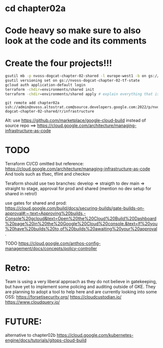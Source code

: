 # cd chapter02a

# Code heavy so make sure to also look at the code and its comments

# Create the four projects!!!

```bash
gsutil mb -p nvoss-dogcat-chapter-02-shared -l europe-west1 -b on gs://nvoss-dogcat-chapter-02-tf-state
gsutil versioning set on gs://nvoss-dogcat-chapter-02-tf-state
gcloud auth application-default login
terraform -chdir=environments/shared init 
terraform -chdir=environments/shared apply # explain everything that is created!
```

```
git remote add chapter02a ssh://admin@nvoss.altostrat.com@source.developers.google.com:2022/p/nvoss-dogcat-chapter-02-shared/r/infrastructure
```

Alt: use https://github.com/marketplace/google-cloud-build instead of source repo
==> https://cloud.google.com/architecture/managing-infrastructure-as-code

# TODO

Terraform CI/CD omitted but reference: https://cloud.google.com/architecture/managing-infrastructure-as-code
And tools such as tfsec, tflint and checkov 

Teraform should use two branches:
develop => straigth to dev
main => straight to stage, approval for prod and shared (mention no dev setup for shared in retro!)

use gates for shared and prod: https://cloud.google.com/build/docs/securing-builds/gate-builds-on-approval#:~:text=Approving%20builds,-Console%20gcloud&text=Open%20the%20Cloud%20Build%20Dashboard%20page%20in%20the%20Google%20Cloud%20console.&text=If%20you%20have%20builds%20to,of%20builds%20awaiting%20your%20approval.


TODO https://cloud.google.com/anthos-config-management/docs/concepts/policy-controller

# Retro:

Team is using a very liberal approach as they do not believe in gatekeeping, but have yet to implement some policing and auditing outside of GKE.
They are planning to adopt a tool to help here and are currently looking into some OSS:
https://forsetisecurity.org/
https://cloudcustodian.io/
https://www.cloudquery.io/

# FUTURE:

 alternative to chapter02b https://cloud.google.com/kubernetes-engine/docs/tutorials/gitops-cloud-build
